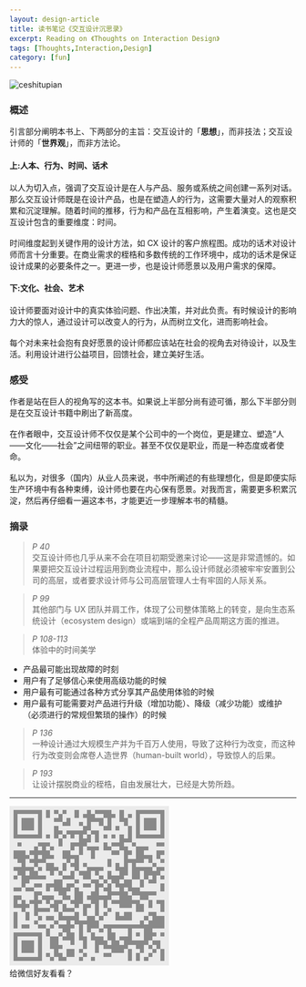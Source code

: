 ```yaml
---
layout: design-article
title: 读书笔记《交互设计沉思录》
excerpt: Reading on 《Thoughts on Interaction Design》
tags: [Thoughts,Interaction,Design]
category: [fun]
---
```

![ceshitupian](https://static.pexels.com/photos/21120/pexels-photo.jpg)



### 概述

引言部分阐明本书上、下两部分的主旨：交互设计的「**思想**」，而非技法；交互设计师的「**世界观**」，而非方法论。

#### 上:人本、行为、时间、话术

以人为切入点，强调了交互设计是在人与产品、服务或系统之间创建一系列对话。那么交互设计师既是在设计产品，也是在塑造人的行为，这需要大量对人的观察积累和沉淀理解。随着时间的推移，行为和产品在互相影响，产生着演变。这也是交互设计包含的重要维度：时间。    
<br>
时间维度起到关键作用的设计方法，如 CX 设计的客户旅程图。成功的话术对设计师而言十分重要。在商业需求的桎梏和多数传统的工作环境中，成功的话术是保证设计成果的必要条件之一。更进一步，也是设计师愿景以及用户需求的保障。

#### 下:文化、社会、艺术

设计师要面对设计中的真实体验问题、作出决策，并对此负责。有时候设计的影响力大的惊人，通过设计可以改变人的行为，从而树立文化，进而影响社会。    
<br>
每个对未来社会抱有良好愿景的设计师都应该站在社会的视角去对待设计，以及生活。利用设计进行公益项目，回馈社会，建立美好生活。

### 感受

作者是站在巨人的视角写的这本书。如果说上半部分尚有迹可循，那么下半部分则是在交互设计书籍中刷出了新高度。    
<br>
在作者眼中，交互设计师不仅仅是某个公司中的一个岗位，更是建立、塑造“人——文化——社会”之间纽带的职业。甚至不仅仅是职业，而是一种态度或者使命。    
<br>
私以为，对很多（国内）从业人员来说，书中所阐述的有些理想化，但是即便实际生产环境中有各种束缚，设计师也要在内心保有愿景。对我而言，需要更多积累沉淀，然后再仔细看一遍这本书，才能更近一步理解本书的精髓。


### 摘录

> *P 40*    
交互设计师也几乎从来不会在项目初期受邀来讨论——这是非常遗憾的。如果要把交互设计过程运用到商业流程中，那么设计师就必须被牢牢安置到公司的高层，或者要求设计师与公司高层管理人士有牢固的人际关系。    


> *P 99*    
其他部门与 UX 团队并肩工作，体现了公司整体策略上的转变，是向生态系统设计（ecosystem design）或端到端的全程产品周期这方面的推进。    


> *P 108-113*    
体验中的时间美学
>
- 产品最可能出现故障的时刻
- 用户有了足够信心来使用高级功能的时候
- 用户最有可能通过各种方式分享其产品使用体验的时候
- 用户最有可能需要对产品进行升级（增加功能）、降级（减少功能）或维护（必须进行的常规但繁琐的操作）的时候    

> *P 136*    
一种设计通过大规模生产并为千百万人使用，导致了这种行为改变，而这种行为改变则会席卷人造世界（human-built world），导致惊人的后果。    

> *P 193*    
让设计摆脱商业的桎梏，自由发展壮大，已经是大势所趋。    

---   
![二维码](/images/reading-Thoughts-on-Interaction-Design.png)
<br>
给微信好友看看？
